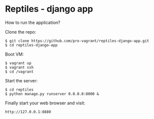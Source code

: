 Reptiles - django app
=======================

How to run the application?

Clone the repo:

    $ git clone https://github.com/pro-vagrant/reptiles-django-app.git
    $ cd reptiles-django-app

Boot VM:

    $ vagrant up
    $ vagrant ssh
    $ cd /vagrant

Start the server:

    $ cd reptiles
    $ python manage.py runserver 0.0.0.0:8000 &

Finally start your web browser and visit:

    http://127.0.0.1:8880





